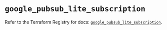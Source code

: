 # `google_pubsub_lite_subscription`

Refer to the Terraform Registry for docs: [`google_pubsub_lite_subscription`](https://registry.terraform.io/providers/drfaust92/google/4.16.4/docs/resources/pubsub_lite_subscription).
